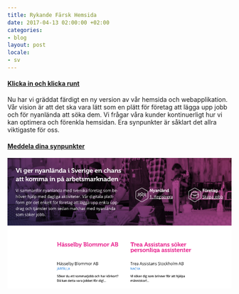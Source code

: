 ```yaml
---
title: Rykande Färsk Hemsida
date: 2017-04-13 02:00:00 +02:00
categories:
- blog
layout: post
locale:
- sv
---
```


#### [Klicka in och klicka runt](https://justarrived.se/)


Nu har vi gräddat färdigt en ny version av vår hemsida och webapplikation. Vår vision är att det ska vara lätt som en plätt för företag att lägga upp jobb och för nyanlända att söka dem. Vi frågar våra kunder kontinuerligt hur vi kan optimera och förenkla hemsidan. Era synpunkter är såklart det allra viktigaste för oss.

#### [Meddela dina synpunkter](mailto:hej@justarrived.se)

![Hemsida](/assets/images/blog/hemsidascreen.png)
